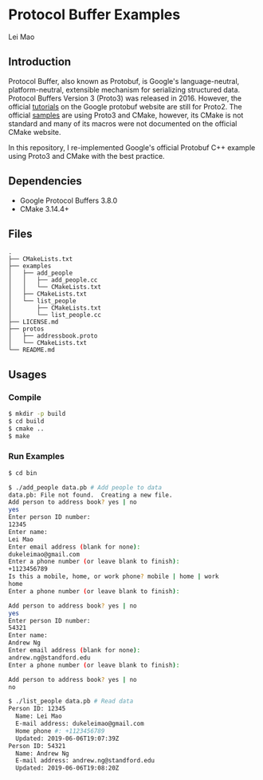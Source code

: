 # Protocol Buffer Examples

Lei Mao

## Introduction

Protocol Buffer, also known as Protobuf, is Google's language-neutral, platform-neutral, extensible mechanism for serializing structured data. Protocol Buffers Version 3 (Proto3) was released in 2016. However, the official [tutorials](https://developers.google.com/protocol-buffers/docs/cpptutorial) on the Google protobuf website are still for Proto2. The official [samples](https://github.com/protocolbuffers/protobuf/tree/master/examples) are using Proto3 and CMake, however, its CMake is not standard and many of its macros were not documented on the official CMake website.

In this repository, I re-implemented Google's official Protobuf C++ example using Proto3 and CMake with the best practice. 

## Dependencies

* Google Protocol Buffers 3.8.0
* CMake 3.14.4+

## Files

```
.
├── CMakeLists.txt
├── examples
│   ├── add_people
│   │   ├── add_people.cc
│   │   └── CMakeLists.txt
│   ├── CMakeLists.txt
│   └── list_people
│       ├── CMakeLists.txt
│       └── list_people.cc
├── LICENSE.md
├── protos
│   ├── addressbook.proto
│   └── CMakeLists.txt
└── README.md
```

## Usages

### Compile

```bash
$ mkdir -p build
$ cd build
$ cmake ..
$ make
```

### Run Examples

```bash
$ cd bin

$ ./add_people data.pb # Add people to data
data.pb: File not found.  Creating a new file.
Add person to address book? yes | no
yes
Enter person ID number: 
12345
Enter name: 
Lei Mao
Enter email address (blank for none): 
dukeleimao@gmail.com
Enter a phone number (or leave blank to finish): 
+1123456789
Is this a mobile, home, or work phone? mobile | home | work 
home
Enter a phone number (or leave blank to finish): 

Add person to address book? yes | no
yes
Enter person ID number: 
54321
Enter name: 
Andrew Ng
Enter email address (blank for none): 
andrew.ng@standford.edu
Enter a phone number (or leave blank to finish): 

Add person to address book? yes | no
no

$ ./list_people data.pb # Read data
Person ID: 12345
  Name: Lei Mao
  E-mail address: dukeleimao@gmail.com
  Home phone #: +1123456789
  Updated: 2019-06-06T19:07:39Z
Person ID: 54321
  Name: Andrew Ng
  E-mail address: andrew.ng@standford.edu
  Updated: 2019-06-06T19:08:20Z
```